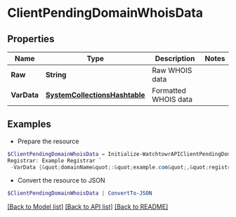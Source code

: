 # ClientPendingDomainWhoisData
## Properties

Name | Type | Description | Notes
------------ | ------------- | ------------- | -------------
**Raw** | **String** | Raw WHOIS data | 
**VarData** | [**SystemCollectionsHashtable**](.md) | Formatted WHOIS data | 

## Examples

- Prepare the resource
```powershell
$ClientPendingDomainWhoisData = Initialize-WatchtowrAPIClientPendingDomainWhoisData  -Raw Domain Name: example.com
Registrar: Example Registrar `
 -VarData {&quot;domainName&quot;:&quot;example.com&quot;,&quot;registrar&quot;:&quot;Example Registrar&quot;,&quot;creationDate&quot;:&quot;2020-01-01T00:00:00.000Z&quot;}
```

- Convert the resource to JSON
```powershell
$ClientPendingDomainWhoisData | ConvertTo-JSON
```

[[Back to Model list]](../README.md#documentation-for-models) [[Back to API list]](../README.md#documentation-for-api-endpoints) [[Back to README]](../README.md)

